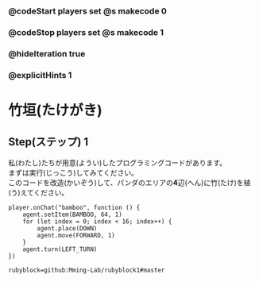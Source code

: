 ### @codeStart players set @s makecode 0
### @codeStop players set @s makecode 1

### @hideIteration true 
### @explicitHints 1


# 竹垣(たけがき)

## Step(ステップ) 1
私(わたし)たちが用意(ようい)したプログラミングコードがあります。</br>
まずは実行(じっこう)してみてください。</br>
このコードを改造(かいぞう)して、パンダのエリアの**4**辺(へん)に竹(たけ)を植(う)えてください。</br>

```template
player.onChat("bamboo", function () {
    agent.setItem(BAMBOO, 64, 1)
    for (let index = 0; index < 16; index++) {
        agent.place(DOWN)
        agent.move(FORWARD, 1)
    }
    agent.turn(LEFT_TURN)
})
```
```package
rubyblock=github:Mming-Lab/rubyblock1#master
```
